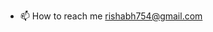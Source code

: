 <!-- - 👋 Hi, I’m @verma-rishabh -->
<!-- - 👀 I’m interested in embedded ai -->
<!-- - 🌱 I’m currently learning deep reinforcement learning -->
<!--- - 💞️ I’m looking to collaborate on ... --->
- 📫 How to reach me rishabh754@gmail.com

<!---
verma-rishabh/verma-rishabh is a ✨ special ✨ repository because its `README.md` (this file) appears on your GitHub profile.
You can click the Preview link to take a look at your changes.
--->
